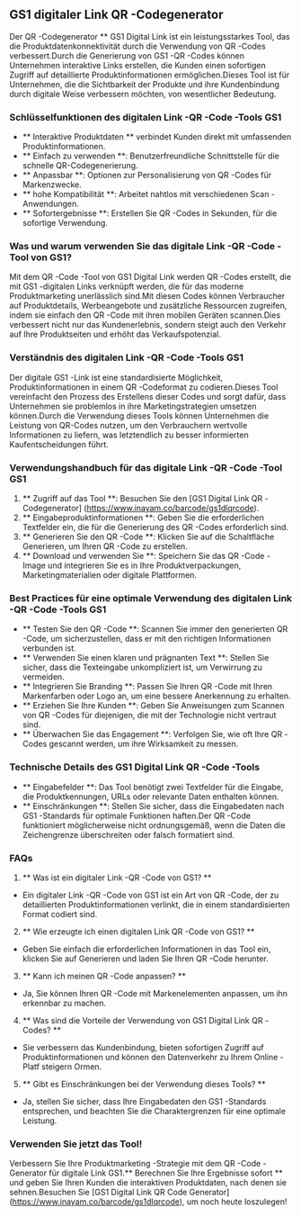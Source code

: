 ## GS1 digitaler Link QR -Codegenerator

Der QR -Codegenerator ** GS1 Digital Link ist ein leistungsstarkes Tool, das die Produktdatenkonnektivität durch die Verwendung von QR -Codes verbessert.Durch die Generierung von GS1 -QR -Codes können Unternehmen interaktive Links erstellen, die Kunden einen sofortigen Zugriff auf detaillierte Produktinformationen ermöglichen.Dieses Tool ist für Unternehmen, die die Sichtbarkeit der Produkte und ihre Kundenbindung durch digitale Weise verbessern möchten, von wesentlicher Bedeutung.

### Schlüsselfunktionen des digitalen Link -QR -Code -Tools GS1

- ** Interaktive Produktdaten ** verbindet Kunden direkt mit umfassenden Produktinformationen.
- ** Einfach zu verwenden **: Benutzerfreundliche Schnittstelle für die schnelle QR-Codegenerierung.
- ** Anpassbar **: Optionen zur Personalisierung von QR -Codes für Markenzwecke.
- ** hohe Kompatibilität **: Arbeitet nahtlos mit verschiedenen Scan -Anwendungen.
- ** Sofortergebnisse **: Erstellen Sie QR -Codes in Sekunden, für die sofortige Verwendung.

### Was und warum verwenden Sie das digitale Link -QR -Code -Tool von GS1?

Mit dem QR -Code -Tool von GS1 Digital Link werden QR -Codes erstellt, die mit GS1 -digitalen Links verknüpft werden, die für das moderne Produktmarketing unerlässlich sind.Mit diesen Codes können Verbraucher auf Produktdetails, Werbeangebote und zusätzliche Ressourcen zugreifen, indem sie einfach den QR -Code mit ihren mobilen Geräten scannen.Dies verbessert nicht nur das Kundenerlebnis, sondern steigt auch den Verkehr auf Ihre Produktseiten und erhöht das Verkaufspotenzial.

### Verständnis des digitalen Link -QR -Code -Tools GS1

Der digitale GS1 -Link ist eine standardisierte Möglichkeit, Produktinformationen in einem QR -Codeformat zu codieren.Dieses Tool vereinfacht den Prozess des Erstellens dieser Codes und sorgt dafür, dass Unternehmen sie problemlos in ihre Marketingstrategien umsetzen können.Durch die Verwendung dieses Tools können Unternehmen die Leistung von QR-Codes nutzen, um den Verbrauchern wertvolle Informationen zu liefern, was letztendlich zu besser informierten Kaufentscheidungen führt.

### Verwendungshandbuch für das digitale Link -QR -Code -Tool GS1

1. ** Zugriff auf das Tool **: Besuchen Sie den [GS1 Digital Link QR -Codegenerator] (https://www.inayam.co/barcode/gs1dlqrcode).
2. ** Eingabeproduktinformationen **: Geben Sie die erforderlichen Textfelder ein, die für die Generierung des QR -Codes erforderlich sind.
3. ** Generieren Sie den QR -Code **: Klicken Sie auf die Schaltfläche Generieren, um Ihren QR -Code zu erstellen.
4. ** Download und verwenden Sie **: Speichern Sie das QR -Code -Image und integrieren Sie es in Ihre Produktverpackungen, Marketingmaterialien oder digitale Plattformen.

### Best Practices für eine optimale Verwendung des digitalen Link -QR -Code -Tools GS1

- ** Testen Sie den QR -Code **: Scannen Sie immer den generierten QR -Code, um sicherzustellen, dass er mit den richtigen Informationen verbunden ist.
- ** Verwenden Sie einen klaren und prägnanten Text **: Stellen Sie sicher, dass die Texteingabe unkompliziert ist, um Verwirrung zu vermeiden.
- ** Integrieren Sie Branding **: Passen Sie Ihren QR -Code mit Ihren Markenfarben oder Logo an, um eine bessere Anerkennung zu erhalten.
- ** Erziehen Sie Ihre Kunden **: Geben Sie Anweisungen zum Scannen von QR -Codes für diejenigen, die mit der Technologie nicht vertraut sind.
- ** Überwachen Sie das Engagement **: Verfolgen Sie, wie oft Ihre QR -Codes gescannt werden, um ihre Wirksamkeit zu messen.

### Technische Details des GS1 Digital Link QR -Code -Tools

- ** Eingabefelder **: Das Tool benötigt zwei Textfelder für die Eingabe, die Produktkennungen, URLs oder relevante Daten enthalten können.
- ** Einschränkungen **: Stellen Sie sicher, dass die Eingabedaten nach GS1 -Standards für optimale Funktionen haften.Der QR -Code funktioniert möglicherweise nicht ordnungsgemäß, wenn die Daten die Zeichengrenze überschreiten oder falsch formatiert sind.

### FAQs

1. ** Was ist ein digitaler Link -QR -Code von GS1? **
- Ein digitaler Link -QR -Code von GS1 ist ein Art von QR -Code, der zu detaillierten Produktinformationen verlinkt, die in einem standardisierten Format codiert sind.

2. ** Wie erzeugte ich einen digitalen Link QR -Code von GS1? **
- Geben Sie einfach die erforderlichen Informationen in das Tool ein, klicken Sie auf Generieren und laden Sie Ihren QR -Code herunter.

3. ** Kann ich meinen QR -Code anpassen? **
- Ja, Sie können Ihren QR -Code mit Markenelementen anpassen, um ihn erkennbar zu machen.

4. ** Was sind die Vorteile der Verwendung von GS1 Digital Link QR -Codes? **
- Sie verbessern das Kundenbindung, bieten sofortigen Zugriff auf Produktinformationen und können den Datenverkehr zu Ihrem Online -Platf steigern Ormen.

5. ** Gibt es Einschränkungen bei der Verwendung dieses Tools? **
- Ja, stellen Sie sicher, dass Ihre Eingabedaten den GS1 -Standards entsprechen, und beachten Sie die Charaktergrenzen für eine optimale Leistung.

### Verwenden Sie jetzt das Tool!

Verbessern Sie Ihre Produktmarketing -Strategie mit dem QR -Code -Generator für digitale Link GS1.** Berechnen Sie Ihre Ergebnisse sofort ** und geben Sie Ihren Kunden die interaktiven Produktdaten, nach denen sie sehnen.Besuchen Sie [GS1 Digital Link QR Code Generator] (https://www.inayam.co/barcode/gs1dlqrcode), um noch heute loszulegen!